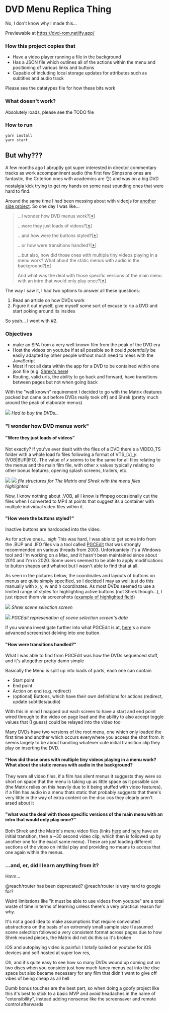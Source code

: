 # DVD Menu Replica Thing

No, I don't know why I made this...

Previewable at https://dvd-rom.netlify.app/

### How this project copies that

- Have a video player running a file in the background
- Has a JSON file which outlines all of the actions within the menu and positioning of various links and buttons
- Capable of including local storage updates for attributes such as subtitles and audio track

Please see the datatypes file for how these bits work

### What doesn't work?

Absolutely loads, please see the TODO file

### How to run

```
yarn install
yarn start
```

## But why???

A few months ago I abruptly got super interested in director commentary tracks as work accompaniment audio (the first few Simpsons ones are fantastic, the Criterion ones with academics are 👌) and was on a big DVD nostalgia kick trying to get my hands on some neat sounding ones that were hard to find.

Around the same time I had been messing about with videojs for [another side project](https://react-coursebuilder.netlify.app). So one day I was like...

> ...I wonder how DVD menus work?[[*](#how)]
> 
> ...were they just loads of videos?[[*](#how-video)]
> 
> ...and how were the buttons styled?[[*](#how-buttons)]
> 
> ...or how were transitions handled?[[*](#how-flow)]
> 
> ...but also, how did those ones with multiple tiny videos playing in a menu work? What about the static menus with audio in the background?[[*](#how-media-variants)]
> 
> And what was the deal with those specific versions of the main menu with an intro that would only play once?[[*](#how-intro)]

The way I saw it, I had two options to answer all these questions:

1.  Read an article on how DVDs work
2.  Figure it out myself, give myself some sort of excuse to rip a DVD and start poking around its insides

So yeah... I went with #2.

### Objectives

*   make an SPA from a very well known film from the peak of the DVD era
*   Host the videos on youtube if at all possible so it could _potentially_ be easily adapted by other people without much need to mess with the JavaScript
*   Most if not all data within the app for a DVD to be contained within one json file (e.g. [Shrek's here](https://github.com/padraigfl/dvd-menu/blob/master/src/shrek.json))
*   Routing, valid urls, the ability to go back and forward, have transitions between pages but not when going back

With the "well known" requirement I decided to go with the Matrix (features packed but came out before DVDs really took off) and Shrek (pretty much around the peak of elaborate menus)

![](static/why/cex.jpg)
_Had to buy the DVDs..._

### "I wonder how DVD menus work"

#### "Were they just loads of videos"

Not exactly? If you've ever dealt with the files of a DVD there's a VIDEO_TS folder with a whole load fo files following a format of VTS_[_x_]__y_.(VOB|BUP|IFO). The value of _x_ seems to be the same for all files relating to the menus and the main film file, with other x values typically relating to other bonus features, opening splash screens, trailers, etc.

![](static/why/matrixFinder.png)
![](static/why/shrekFinder.png)
_file structures for The Matrix and Shrek with the menu files highlighted_

Now, I know nothing about .VOB, all I know is ffmpeg occasionally cut the files when I converted to MP4 at points that suggest its a container with multiple individual video files within it.

#### "How were the buttons styled?"

Inactive buttons are hardcoded into the video.

As for active ones... *sigh* This was hard, I was able to get some info from the .BUP and .IFO files via a tool called [PGCEdit](http://download.videohelp.com/r0lZ/pgcedit/) that was strongly recommended on various threads from 2003\. Unfortuantely it's a Windows tool and I'm working on a Mac, and it hasn't been maintained since about 2010 and I'm in 2020\. Some users seemed to be able to apply modifications to button shapes and whatnot but I wasn't able to find that at all.

As seen in the pictures below, the coordinates and layouts of buttons on menus are quite simply specified, so I decided I may as well just do this manually with x, y, w and h coordinates. As most DVDs seemed to use a limited range of styles for highlighting active buttons (not Shrek though...), I just ripped them via screenshots ([example of highlighted field](static/why/shrekButtonHighlight.png))

![](static/why/shrekScenes.png)
_Shrek scene selection screen_

![](static/why/pgcEditShrekScenes.png)
_PGCEdit represenation of scene selection screen's data_

If you wanna investigate further into what PGCEdit is at, [here](static/why/pgcLonger.png)'s a more advanced screenshot delving into one button.

#### "How were transitions handled?"

What I was able to find from PGCEdit was how the DVDs sequenced stuff, and it's altogether pretty damn simple

Basically the Menu is split up into loads of parts, each one can contain

*   Start point
*   End point
*   Action on end (e.g. redirect)
*   (optional) Buttons, which have their own definitions for actions (redirect, update subtitles/audio)

With this in mind I mapped out each screen to have a start and end point wired through to the video on page load and the ability to also accept toggle values that (I guess) could be relayed into the video too

Many DVDs have two versions of the root menu, one which only loaded the first time and another which occurs everywhere you access the shot from. It seems largely to be about handling whatever cute initial transition clip they play on inserting the DVD.

#### "How did those ones with multiple tiny videos playing in a menu work? What about the static menus with audio in the background?

They were all video files, if a film has silent menus it suggests they were so short on space that the menu is taking up as little space as it possible can (the Matrix relies on this heavily due to it being stuffed with video features), if a film has audio in a menu thats static that probably suggests that there's very little in the way of extra content on the disc cos they clearly aren't arsed about it

#### "what was the deal with those specific versions of the main menu with an intro that would only play once?"

Both Shrek and the Matrix's menu video files (links [here](https://youtu.be/V3airyA0Kig) and [here](https://youtu.be/ix0tlRLbTVw) have an initial transition, then a ~30 second video clip, which then is followed up by another one for the exact same menu). These are just loading different sections of the video on intitial play and providing no means to access that one again within the menus.

### ...and, er, did I learn anything from it?

Hmm...

@reach/router has been deprecated? @reach/router is very hard to google for?

Weird limitations like "it must be able to use videos from youtube" are a total waste of time in terms of learning unless there's a very practical reason for why.

It's not a good idea to make assumptions that require convoluted abstractions on the basis of an extremely small sample size (I assumed scene selection followed a very consistent format across pages due to how Shrek reused pieces, the Matrix did not do this so it's broken

iOS and autoplaying video is painful: I totally bailed on youtube for iOS devices and self hosted at super low res,

Oh, and it's quite easy to see how so many DVDs wound up coming out on two discs when you consider just how much fancy menus eat into the disc space but also became necessary for any film that didn't want to give off vibes of being cheap as all hell

Dumb bonus touches are the best part, so when doing a goofy project like this it's best to stick to a basic MVP and avoid headaches in the name of "extensibility", instead adding nonsense like the screensaver and remote control afterwards

